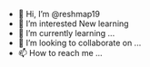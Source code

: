 - 👋 Hi, I’m @reshmap19
- 👀 I’m interested New learning
- 🌱 I’m currently learning ...
- 💞️ I’m looking to collaborate on ...
- 📫 How to reach me ...

<!---
reshmap19/reshmap19 is a ✨ special ✨ repository because its `README.md` (this file) appears on your GitHub profile.
You can click the Preview link to take a look at your changes.
--->
